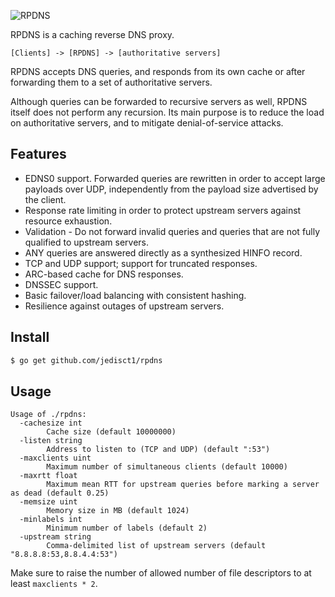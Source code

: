 ![RPDNS](https://raw.github.com/jedisct1/rpdns/master/rpdns.png)

RPDNS is a caching reverse DNS proxy.

```
[Clients] -> [RPDNS] -> [authoritative servers]
```

RPDNS accepts DNS queries, and responds from its own cache or after
forwarding them to a set of authoritative servers.

Although queries can be forwarded to recursive servers as well, RPDNS
itself does not perform any recursion. Its main purpose is to reduce
the load on authoritative servers, and to mitigate denial-of-service
attacks.

Features
--------

* EDNS0 support. Forwarded queries are rewritten in order to accept
large payloads over UDP, independently from the payload size
advertised by the client.
* Response rate limiting in order to protect upstream servers against
resource exhaustion.
* Validation - Do not forward invalid queries and queries that are not
fully qualified to upstream servers.
* ANY queries are answered directly as a synthesized HINFO record.
* TCP and UDP support; support for truncated responses.
* ARC-based cache for DNS responses.
* DNSSEC support.
* Basic failover/load balancing with consistent hashing.
* Resilience against outages of upstream servers.

Install
-------

```bash
$ go get github.com/jedisct1/rpdns
```

Usage
-----

```
Usage of ./rpdns:
  -cachesize int
    	Cache size (default 10000000)
  -listen string
    	Address to listen to (TCP and UDP) (default ":53")
  -maxclients uint
    	Maximum number of simultaneous clients (default 10000)
  -maxrtt float
    	Maximum mean RTT for upstream queries before marking a server as dead (default 0.25)
  -memsize uint
    	Memory size in MB (default 1024)
  -minlabels int
    	Minimum number of labels (default 2)
  -upstream string
    	Comma-delimited list of upstream servers (default "8.8.8.8:53,8.8.4.4:53")
```

Make sure to raise the number of allowed number of file descriptors to at least
`maxclients * 2`.
